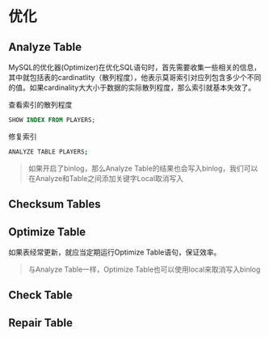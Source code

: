 # 优化

## Analyze Table

MySQL的优化器(Optimizer)在优化SQL语句时，首先需要收集一些相关的信息，其中就包括表的cardinatlity（散列程度），他表示莫哥索引对应列包含多少个不同的值。如果cardinality大大小于数据的实际散列程度，那么索引就基本失效了。

查看索引的散列程度

```sql
SHOW INDEX FROM PLAYERS;
```

修复索引

```bash
ANALYZE TABLE PLAYERS;
```

> 如果开启了binlog，那么Analyze Table的结果也会写入binlog，我们可以在Analyze和Table之间添加关键字Local取消写入

## Checksum Tables

## Optimize Table

如果表经常更新，就应当定期运行Optimize Table语句，保证效率。

> 与Analyze Table一样，Optimize Table也可以使用local来取消写入binlog

## Check Table

## Repair Table




